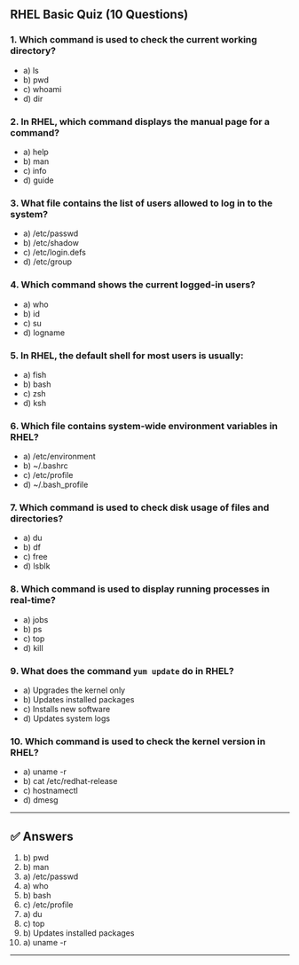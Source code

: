 ## **RHEL Basic Quiz (10 Questions)**

### 1. Which command is used to check the current working directory?

* a) ls
* b) pwd
* c) whoami
* d) dir

### 2. In RHEL, which command displays the manual page for a command?

* a) help
* b) man
* c) info
* d) guide

### 3. What file contains the list of users allowed to log in to the system?

* a) /etc/passwd
* b) /etc/shadow
* c) /etc/login.defs
* d) /etc/group

### 4. Which command shows the current logged-in users?

* a) who
* b) id
* c) su
* d) logname

### 5. In RHEL, the default shell for most users is usually:

* a) fish
* b) bash
* c) zsh
* d) ksh

### 6. Which file contains system-wide environment variables in RHEL?

* a) /etc/environment
* b) ~/.bashrc
* c) /etc/profile
* d) ~/.bash_profile

### 7. Which command is used to check disk usage of files and directories?

* a) du
* b) df
* c) free
* d) lsblk

### 8. Which command is used to display running processes in real-time?

* a) jobs
* b) ps
* c) top
* d) kill

### 9. What does the command `yum update` do in RHEL?

* a) Upgrades the kernel only
* b) Updates installed packages
* c) Installs new software
* d) Updates system logs

### 10. Which command is used to check the kernel version in RHEL?

* a) uname -r
* b) cat /etc/redhat-release
* c) hostnamectl
* d) dmesg

---

## ✅ **Answers**

1. b) pwd
2. b) man
3. a) /etc/passwd
4. a) who
5. b) bash
6. c) /etc/profile
7. a) du
8. c) top
9. b) Updates installed packages
10. a) uname -r

---

